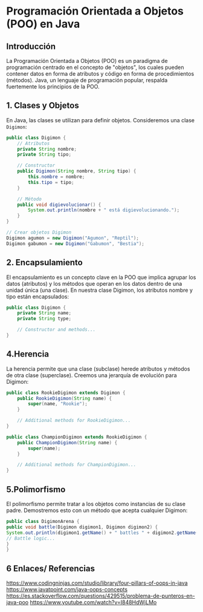 # Programación Orientada a Objetos (POO) en Java

## Introducción

La Programación Orientada a Objetos (POO) es un paradigma de programación 
centrado en el concepto de "objetos", los cuales pueden contener datos en 
forma de atributos y código en forma de procedimientos (métodos). Java,
un lenguaje de programación popular, respalda fuertemente los principios de la POO.

## 1. Clases y Objetos

En Java, las clases se utilizan para definir objetos. Consideremos
una clase `Digimon`:

```java
public class Digimon {
    // Atributos
    private String nombre;
    private String tipo;

    // Constructor
    public Digimon(String nombre, String tipo) {
        this.nombre = nombre;
        this.tipo = tipo;
    }

    // Método
    public void digievolucionar() {
        System.out.println(nombre + " está digievolucionando.");
    }
}

// Crear objetos Digimon
Digimon agumon = new Digimon("Agumon", "Reptil");
Digimon gabumon = new Digimon("Gabumon", "Bestia");

```

## 2. Encapsulamiento

El encapsulamiento es un concepto clave en la POO que implica agrupar los datos 
(atributos) y los métodos que operan en los datos dentro de una unidad única
(una clase). En nuestra clase Digimon, los atributos nombre
y tipo están encapsulados:
```java
public class Digimon {
    private String name;
    private String type;

    // Constructor and methods...
}
```
## 4.Herencia 

La herencia permite que una clase (subclase) herede atributos y métodos
de otra clase (superclase). Creemos una jerarquía de evolución para Digimon:

```java
public class RookieDigimon extends Digimon {
    public RookieDigimon(String name) {
        super(name, "Rookie");
    }

    // Additional methods for RookieDigimon...
}

public class ChampionDigimon extends RookieDigimon {
    public ChampionDigimon(String name) {
        super(name);
    }

    // Additional methods for ChampionDigimon...
}

```

## 5.Polimorfismo
El polimorfismo permite tratar a los objetos como instancias
de su clase padre. Demostremos esto con un método que acepta 
cualquier Digimon:

```java
public class DigimonArena {
public void battle(Digimon digimon1, Digimon digimon2) {
System.out.println(digimon1.getName() + " battles " + digimon2.getName());
// Battle logic...
}
}
```

## 6 Enlaces/ Referencias 

https://www.codingninjas.com/studio/library/four-pillars-of-oops-in-java
https://www.javatpoint.com/java-oops-concepts
https://es.stackoverflow.com/questions/429515/problema-de-punteros-en-java-poo
https://www.youtube.com/watch?v=I848HdWjLMo
